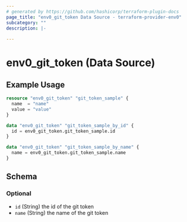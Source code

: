 ```yaml
---
# generated by https://github.com/hashicorp/terraform-plugin-docs
page_title: "env0_git_token Data Source - terraform-provider-env0"
subcategory: ""
description: |-
  
---
```


# env0_git_token (Data Source)



## Example Usage

```terraform
resource "env0_git_token" "git_token_sample" {
  name  = "name"
  value = "value"
}

data "env0_git_token" "git_token_sample_by_id" {
  id = env0_git_token.git_token_sample.id
}

data "env0_git_token" "git_token_sample_by_name" {
  name = env0_git_token.git_token_sample.name
}
```

<!-- schema generated by tfplugindocs -->
## Schema

### Optional

- `id` (String) the id of the git token
- `name` (String) the name of the git token


